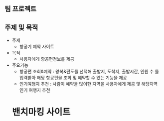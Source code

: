 ## 팀 프로젝트
## 주제 및 목적

- 주제
  - 항공기 예약 사이트
- 목적
  - 사용자에게 항공편정보를 제공
- 주요기능
  - 항공편 조회&예약 : 왕복&편도를 선택해 출발지, 도착지, 출발시간, 인원 수 를 입력받아 해당 항공편을 조회 및 예약할 수 있는 기능을 제공
  - 인기여행지 추천 : 사람이 예약을 많이한 지역을 사용자에게 제공 및 해당지역 인기 여행지 추천
  # 밴치마킹 사이트
  
  
